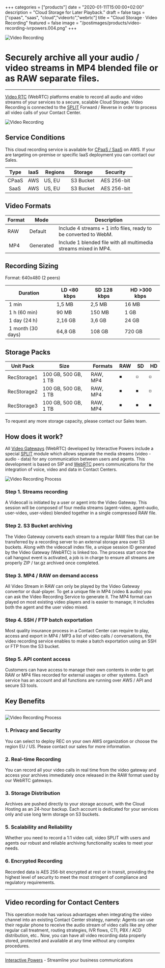 +++
categories = ["products"]
date = "2020-01-11T15:00:00+02:00"
description = "Cloud Storage for Later Playback."
draft = false
tags = ["cpaas", "saas", "cloud","videortc","webrtc"]
title = "Cloud Storage · Video Recording"
featured = false
image = "/postimages/products/video-recording-ivrpowers.004.png"
+++

![Video Recording](/postimages/products/video-recording-ivrpowers.004.png)

# Securely archive all your audio / video streams in  MP4 blended file or as RAW separate files.
---

[Video RTC](https://www.ivrpowers.com/videortc/) (WebRTC) platforms enable to record all audio and video streams of your services to a secure, scalable Cloud Storage. Video Recording is connected to the  [SPLIT](https://blog.ivrpowers.com/post/technologies/what-is-split/) Forward / Reverse in order to process all video calls of your Contact Center.

![Video Recording](/postimages/products/video-recording-ivrpowers.001.png)

##	Service Conditions

This cloud recording service is available for [CPaaS / SaaS](https://www.ivrpowers.com/cloud-hosting/) on AWS. If your are targeting on-premise or specific IaaS deployment you can contact our Sales.

| Type | IaaS | Regions | Storage | Security |
|-----------|-----------|-----------|-----------|-----------|
| CPaaS | AWS | US, EU | S3 Bucket | AES 256-bit |
| SaaS | AWS | US, EU | S3 Bucket | AES 256-bit |

##	Video Formats

| Format | Mode | Description |
|-----------|-----------|-----------|
| RAW | Default | Include 4 streams + 1 info files, ready to be converted to WebM. |
| MP4 | Generated | Include 1 blended file with all multimedia streams mixed in MP4. |

##	Recording Sizing

Format: 640x480 (2 peers)

| Duration | LD <80 kbps | SD 128 kbps | HD >300 kbps |
|-----------|-----------|-----------|-----------|
| 1 min | 1,5 MB | 2,5 MB | 16 MB |
| 1 h (60 min) | 90 MB | 150 MB | 1 GB |
| 1 day (24 h) | 2,16 GB | 3,6 GB | 24 GB |
| 1 month (30 days) | 64,8 GB | 108 GB | 720 GB |

##	Storage Packs

| Unit Pack | Size | Formats | RAW | SD | HD |
|-----------|-----------|-----------|-----------|-----------|-----------|
| RecStorage1 | 100 GB, 500 GB, 1 TB | RAW, MP4 |◾️ | ◽️ | ◽️ | 
| RecStorage2 | 100 GB, 500 GB, 1 TB  | RAW, MP4 |◾️ | ◾️ | ◽️ | 
| RecStorage3 | 100 GB, 500 GB, 1 TB  | RAW, MP4 |◾️ | ◾️ | ◾️ | 

To request any more storage capacity, please contact our Sales team.

##	How does it work?

All [Video Gateways](https://www.ivrpowers.com/videortc/) (WebRTC) developed by Interactive Powers include a special [SPLIT](https://blog.ivrpowers.com/post/technologies/what-is-split/) module which allows separate the media streams (video - audio - data) for any communication between users and agents. This development is based on SIP  and [WebRTC](https://blog.ivrpowers.com/post/technologies/what-is-webrtc/) peers communications for the integration of voice, video and data in Contact Centers.

![Video Recording Process](/postimages/products/ivrpowers-turnkey-screen.016.png)

###	Step 1. Streams recording

A Videocall is initiated by a user or agent into the Video Gateway.  This session will be composed of four media streams (agent-video, agent-audio, user-video, user-video) blended together in a single compressed RAW file.

###	Step 2. S3 Bucket archiving

The Video Gateway converts each stream to a regular RAW files that can be transferred by a recording server to an external storage area over S3 buckets. Along with the videocall index file, a unique session ID generated by the Video Gateway (WebRTC) is linked too. The process start once the call hangout event is activated, a job is in charge to ensure all streams are properly ZIP / tar.gz archived once completed.

###	Step 3. MP4 / RAW on demand access

All Video Stream in RAW can only be played by the Video Gateway convertor or dual-player. To get a unique file in MP4 (video & audio) you can ask the Video Recording Service to generate it. The MP4 format can played on most existing video players and is easier to manage; it includes both the agent and the user video mixed.

###	Step 4. SSH / FTP batch exportation

Most quality insurance process in a Contact Center can require to play, access and export in MP4 / MP3 a list of video calls / conversations, the video recording service enables to make a batch exportation using an SSH or FTP from the S3 bucket.

###	Step 5. API content access

Customers can have access to manage their own contents in order to get RAW or MP4 files recorded for external usages or other systems. Each service has an account and all functions are running over AWS / API and secure S3 tools.

##	Key Benefits
---

![Video Recording Process](/postimages/products/ivrpowers-turnkey-screen.017.png)

###	1. Privacy and Security

You can select to deploy REC on your own AWS organization or choose the region EU / US. Please contact our sales for more information. 

###	2. Real-time Recording

You can record all your video calls in real time from the video gateway and access your archives immediately once released in the RAW format used by our WebRTC gateways.

###	3. Storage Distribution

Archives are pushed directly to your storage account, with the Cloud Hosting as an 24-hour backup. Each account is dedicated for your services only and use long term storage on S3 buckets.

###	5. Scalability and Reliability

Whether you need to record a 1:1 video call, video SPLIT with users and agents our robust and reliable archiving functionality scales to meet your needs.

###	6. Encrypted Recording

Recorded data is AES 256-bit encrypted at rest or in transit, providing the highest level of security to meet the most stringent of compliance and regulatory requirements.

---
##	Video recording for Contact Centers

This operation mode has various advantages when integrating the video channel into an existing Contact Center strategy, namely: Agents can use their regular phone to receive the audio stream of video calls like any other regular call treatment, routing strategies, IVR flows, CTI, PBX / ACD distribution, etc.. Now, you can have all video recording data properly stored, protected and available at any time without any complex procedures.

---
[Interactive Powers](https://www.ivrpowers.com/) - Streamline your business communications
